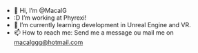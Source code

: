 - 👋 Hi, I’m @MacalG
- :D  I’m working at Phyrexi!
- 🌱 I’m currently learning development in Unreal Engine and VR.
- 📫 How to reach me: Send me a message ou mail me on macalggg@hotmail.com

<!---
MacalG/MacalG is a ✨ special ✨ repository because its `README.md` (this file) appears on your GitHub profile.
You can click the Preview link to take a look at your changes.
--->
